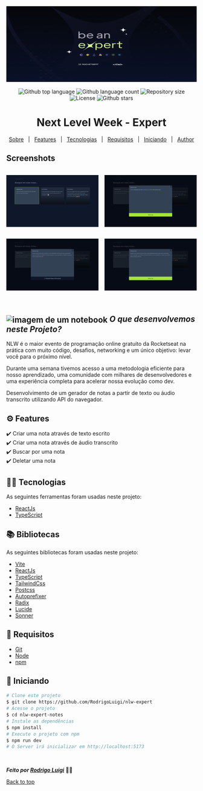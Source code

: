 <img id="top" src="./nlw-expert-notes/public/nlw-expert-wallpaper.png" alt="nlw-expert" height="200px" width='100%' />

<p align="center">
  <img alt="Github top language" src="https://img.shields.io/github/languages/top/RodrigoLuigi/nlw-expert?color=56BEB8">
  <img alt="Github language count" src="https://img.shields.io/github/languages/count/RodrigoLuigi/nlw-expert?color=56BEB8">
  <img alt="Repository size" src="https://img.shields.io/github/repo-size/RodrigoLuigi/nlw-expert?color=56BEB8">
  <img alt="License" src="https://img.shields.io/github/license/RodrigoLuigi/nlw-expert?color=56BEB8">
  <img alt="Github stars" src="https://img.shields.io/github/stars/RodrigoLuigi/nlw-expert?color=56BEB8" />
</p>

 <h1 id="top" align="center">Next Level Week - Expert </h1>

<p align="center">
  <a href="#sobre">Sobre</a> &#xa0; | &#xa0; 
  <a href="#-features">Features</a> &#xa0; | &#xa0;
  <a href="#-tecnologias">Tecnologias</a> &#xa0; | &#xa0;
  <a href="#-requisitos">Requisitos</a> &#xa0; | &#xa0;
  <a href="#checkered_flag-iniciando">Iniciando</a> &#xa0; | &#xa0;
  <a href="https://github.com/RodrigoLuigi" target="_blank">Author</a>
</p>

## Screenshots
<div style="display: grid; grid-template-columns: 1fr 1fr; column-gap: 1rem">

![App Screenshot](./nlw-expert-notes/public/print-1.png)

![App Screenshot](./nlw-expert-notes/public/print-2.png)

![App Screenshot](./nlw-expert-notes/public/print-3.png)

![App Screenshot](./nlw-expert-notes/public/print-4.png)

</div>

<br>

## <img id="sobre" src="https://imgur.com/VhTBbHg.png" alt="imagem de um notebook" align="center" width="30px"> _**O que desenvolvemos neste Projeto?**_

NLW é o maior evento de programação online gratuito da Rocketseat na prática com muito código, desafios, networking e um único objetivo: levar você para o próximo nível.

Durante uma semana tivemos acesso a uma metodologia eficiente para nosso aprendizado, uma comunidade com milhares de desenvolvedores e uma experiência completa para acelerar nossa evolução como dev.

Desenvolvimento de um gerador de notas a partir de texto ou áudio transcrito utilizando API do navegador.


## ⚙️ Features ##

:heavy_check_mark: Criar uma nota através de texto escrito\
:heavy_check_mark: Criar uma nota através de áudio transcrito\
:heavy_check_mark: Buscar por uma nota\
:heavy_check_mark: Deletar uma nota

## 👨‍💻 Tecnologias ##

As seguintes ferramentas foram usadas neste projeto:

- [ReactJs](https://react.dev/)
- [TypeScript](https://www.typescriptlang.org/)

## 📚️ Bibliotecas ##

As seguintes bibliotecas foram usadas neste projeto:

- [Vite]()
- [ReactJs]()
- [TypeScript]()
- [TailwindCss]()
- [Postcss]()
- [Autoprefixer]()
- [Radix]()
- [Lucide]()
- [Sonner]()

## 📝 Requisitos ##

- [Git](https://git-scm.com) 
- [Node](https://nodejs.org/en/)
- [npm](https://www.npmjs.com/)

## :checkered_flag: Iniciando ##

```bash
# Clone este projeto
$ git clone https://github.com/RodrigoLuigi/nlw-expert
# Acesse o projeto
$ cd nlw-expert-notes
# Instale as dependências
$ npm install
# Execute o projeto com npm
$ npm run dev
# O Server irá inicializar em http://localhost:5173
```


&#xa0;

_**Feito por <a href="https://github.com/RodrigoLuigi" target="_blank">Rodrigo Luigi</a>**_  👨‍🚀

<a href="#top">Back to top</a>